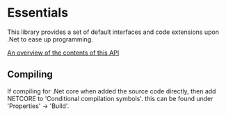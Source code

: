 ﻿# Essentials

This library provides a set of default interfaces and code extensions upon .Net to ease up programming.

[An overview of the contents of this API](./Documentation/Overview_Essentials.md)


## Compiling

If compiling for .Net core when added the source code directly, then add NETCORE to 'Conditional compilation symbols'. this can be found under 'Properties' -> 'Build'.